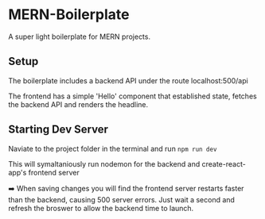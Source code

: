 # MERN-Boilerplate

A super light boilerplate for MERN projects.

## Setup

The boilerplate includes a backend API under the route localhost:500/api

The frontend has a simple 'Hello' component that established state, fetches the backend API and renders the headline.

## Starting Dev Server

Naviate to the project folder in the terminal and run `npm run dev`

This will symaltaniously run nodemon for the backend and create-react-app's frontend server

:arrow_right: When saving changes you will find the frontend server restarts faster than the backend, causing 500 server errors. Just wait a second and refresh the broswer to allow the backend time to launch.
